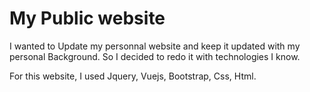 # My Public website

I wanted to Update my personnal website and keep it updated with my personal Background.
So I decided to redo it with technologies I know.

For this website, I used Jquery, Vuejs, Bootstrap, Css, Html.
